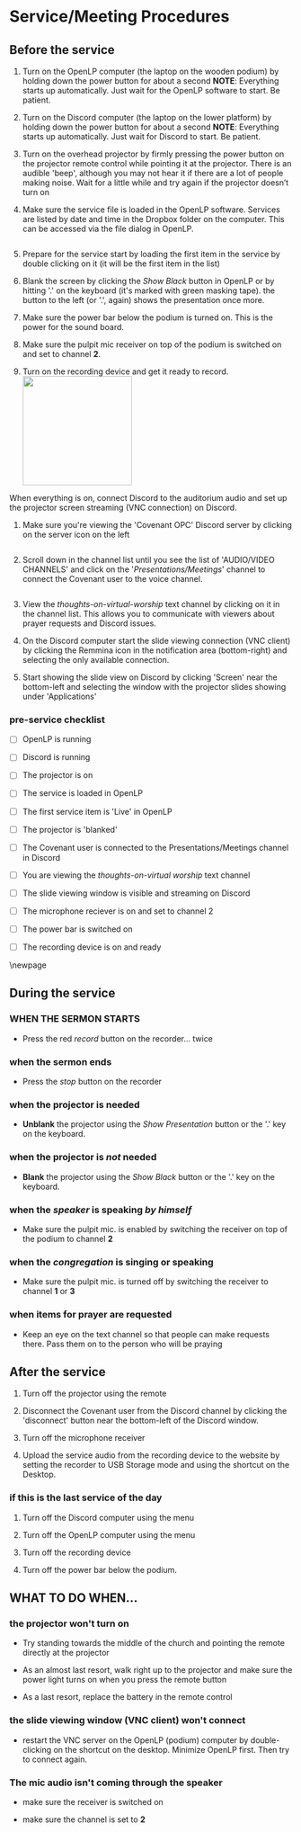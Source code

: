 # Service/Meeting Procedures

## Before the service

1. Turn on the OpenLP computer (the laptop on the wooden podium) by holding down the power button for about a second
   **NOTE**: Everything starts up automatically. Just wait for the OpenLP software to start. Be patient.

2. Turn on the Discord computer (the laptop on the lower platform) by holding down the power button for about a second
   **NOTE**: Everything starts up automatically. Just wait for Discord to start. Be patient.

3. Turn on the overhead projector by firmly pressing the power button on the projector remote control while pointing it at the projector. There is an audible 'beep', although you may not hear it if there are a lot of people making noise.
   Wait for a little while and try again if the projector doesn’t turn on

4. Make sure the service file is loaded in the OpenLP software. Services are listed by date and time in the Dropbox folder on the computer. This can be accessed via the file dialog in OpenLP.
   
   <img src="images/open_service.png" title="" alt="" data-align="left">

5. Prepare for the service start by loading the first item in the service by double clicking on it (it will be the first item in the list)
   <img src="images/first_service_item.png" title="" alt="" data-align="left">

6. Blank the screen by clicking the *Show Black* button in OpenLP   <img title="" src="images/show_black.png" alt="" data-align="left">or by hitting '.' on the keyboard (it's marked with green masking tape). the button to the left (or '.', again) shows the presentation once more.
   <img src="images/show_live.png" title="" alt="" data-align="left">

5. Make sure the power bar below the podium is turned on. This is the power for the sound board.

6. Make sure the pulpit mic receiver on top of the podium is switched on and set to channel **2**.

7. Turn on the recording device and get it ready to record.
   <img title="" src="images/recorder.png" alt="" width="194" data-align="left">

When everything is on, connect Discord to the auditorium audio and set up the projector screen streaming (VNC connection) on Discord.

1. Make sure you're viewing the 'Covenant OPC' Discord server by clicking on the server icon on the left
   
   <img src="images/server_icon.png" title="" alt="" data-align="left">

2. Scroll down in the channel list until you see the list of 'AUDIO/VIDEO CHANNELS' and click on the '*Presentations/Meetings*' channel to connect the Covenant user to the voice channel.
   
   <img src="images/connect_voice.png" title="" alt="" data-align="left">

3. View the *thoughts-on-virtual-worship* text channel by clicking on it in the channel list. This allows you to communicate with viewers about prayer requests and Discord issues.

4. On the Discord computer start the slide viewing connection (VNC client) by clicking the Remmina icon in the notification area (bottom-right) and selecting the only available connection.

5. Start showing the slide view on Discord by clicking 'Screen' near the bottom-left
   <img src="images/screenshare_connect.png" title="" alt="" data-align="left">and selecting the window with the projector slides showing under 'Applications'
   <img src="images/screenshare_chooseapp.png" title="" alt="" data-align="left">



### pre-service checklist

- [ ] OpenLP is running

- [ ] Discord is running

- [ ] The projector is on

- [ ] The service is loaded in OpenLP

- [ ] The first service item is 'Live' in OpenLP

- [ ] The projector is 'blanked'

- [ ] The Covenant user is connected to the Presentations/Meetings channel in Discord

- [ ] You are viewing the *thoughts-on-virtual worship* text channel

- [ ] The slide viewing window is visible and streaming on Discord

- [ ] The microphone reciever is on and set to channel 2

- [ ] The power bar is switched on

- [ ] The recording device is on and ready

\newpage

## During the service

### WHEN THE SERMON STARTS

- Press the red *record* button on the recorder... twice

### when the sermon ends

- Press the *stop* button on the recorder

### when the projector is needed

- **Unblank** the projector using the *Show Presentation* button or the '.' key on the keyboard.

### when the projector is *not* needed

- **Blank** the projector using the *Show Black* button or the '.' key on the keyboard.

### when the *speaker* is speaking *by himself*

- Make sure the pulpit mic. is enabled by switching the receiver on top of the podium to channel **2**

### when the *congregation* is singing or speaking

- Make sure the pulpit mic. is turned off by switching the receiver to channel **1** or **3**

### when items for prayer are requested

- Keep an eye on the text channel so that people can make requests there. Pass them on to the person who will be praying

## After the service

1. Turn off the projector using the remote

2. Disconnect the Covenant user from the Discord channel by clicking the 'disconnect' button near the bottom-left of the Discord window.<img src="images/disconnect_voice.png" title="" alt="" data-align="left">

3. Turn off the microphone receiver

4. Upload the service audio from the recording device to the website by setting the recorder to USB Storage mode and using the shortcut on the Desktop.

### if this is the last service of the day

1. Turn off the Discord computer using the menu

2. Turn off the OpenLP computer using the menu

3. Turn off the recording device

4. Turn off the power bar below the podium.

## WHAT TO DO WHEN...

### the projector won't turn on

- Try standing towards the middle of the church and pointing the remote directly at the projector

- As an almost last resort, walk right up to the projector and make sure the power light turns on when you press the remote button

- As a last resort, replace the battery in the remote control

### the slide viewing window (VNC client) won't connect

- restart the VNC server on the OpenLP (podium) computer by double-clicking on the shortcut on the desktop. Minimize OpenLP first. Then try to connect again.

### The mic audio isn't coming through the speaker

- make sure the receiver is switched on

- make sure the channel is set to **2**